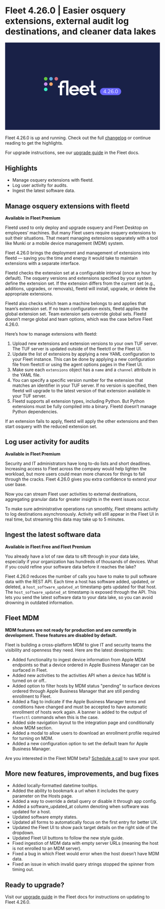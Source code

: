 # Fleet 4.26.0 | Easier osquery extensions, external audit log destinations, and cleaner data lakes

![Fleet 4.26.0](../website/assets/images/articles/fleet-4.26.0-1600x900@2x.png)

Fleet 4.26.0 is up and running. Check out the full [changelog](https://github.com/fleetdm/fleet/releases/tag/fleet-v4.26.0) or continue reading to get the highlights.

For upgrade instructions, see our [upgrade guide](https://fleetdm.com/docs/deploying/upgrading-fleet) in the Fleet docs.

## Highlights
- Manage osquery extensions with fleetd.
- Log user activity for audits.
- Ingest the latest software data.

## Manage osquery extensions with fleetd
**Available in Fleet Premium**

Fleetd used to only deploy and upgrade osquery and Fleet Desktop on employees’ machines. But many Fleet users require osquery extensions to suit their situations. That meant managing extensions separately with a tool like Munki or a mobile device management (MDM) system.

Fleet 4.26.0 brings the deployment and management of extensions into fleetd — saving you the time and energy it would take to maintain extensions with a separate interface.

Fleetd checks the extension set at a configurable interval (once an hour by default). The osquery versions and extensions specified by your system define the extension set. If the extension differs from the current set (e.g., additions, upgrades, or removals), fleetd will install, upgrade, or delete the appropriate extensions.

Fleetd also checks which team a machine belongs to and applies that team’s extension set. If no team configuration exists, fleetd applies the global extension set. Team extension sets override global sets. Fleetd doesn’t merge global and team options, which was the case before Fleet 4.26.0.

Here’s how to manage extensions with fleetd:

1. Upload new extensions and extension versions to your own TUF server. The TUF server is updated outside of the fleetctl or the Fleet UI.
2. Update the list of extensions by applying a new YAML configuration to your Fleet instance. This can be done by applying a new configuration file from fleetctl or using the agent options pages in the Fleet UI.
3. Make sure each `extensions` object has a `name` and a `channel` attribute in the YAML file.
4. You can specify a specific version number for the extension that matches an identifier in your TUF server. If no version is specified, then fleetd will upgrade to the latest version of that extension available in your TUF server.
5. Fleetd supports all extension types, including Python. But Python extensions must be fully compiled into a binary. Fleetd doesn’t manage Python dependencies.

If an extension fails to apply, fleetd will apply the other extensions and then start osquery with the reduced extension set.

## Log user activity for audits
**Available in Fleet Premium**

Security and IT administrators have long to-do lists and short deadlines. Increasing access to Fleet across the company would help lighten the workload, but more users could mean more chances for things to fall through the cracks. Fleet 4.26.0 gives you extra confidence to extend your user base. 

Now you can stream Fleet user activities to external destinations, aggregating granular data for greater insights in the event issues occur.

To make sure administrative operations run smoothly, Fleet streams activity to log destinations asynchronously. Activity will still appear in the Fleet UI in real time, but streaming this data may take up to 5 minutes.

## Ingest the latest software data
**Available in Fleet Free and Fleet Premium**

You already have a lot of raw data to sift through in your data lake, especially if your organization has hundreds of thousands of devices. What if you could refine your software data before it reaches the lake?

Fleet 4.26.0 reduces the number of calls you have to make to pull software data with the REST API. Each time a host has software added, updated, or deleted, a `host_software_updated_at` timestamp gets updated for that host. The `host_software_updated_at` timestamp is exposed through the API. This lets you send the latest software data to your data lake, so you can avoid drowning in outdated information.

<call-to-action type="mdm-beta"></call-to-action>

## Fleet MDM
**MDM features are not ready for production and are currently in development. These features are disabled by default.**

Fleet is building a cross-platform MDM to give IT and security teams the visibility and openness they need. Here are the latest developments:

- Added functionality to ingest device information from Apple MDM endpoints so that a device ordered in Apple Business Manager can be surfaced in Fleet.
- Added new activities to the activities API when a device has MDM is turned on or off..
- Added option to filter hosts by MDM status "pending" to surface devices ordered through Apple Business Manager that are still pending enrollment to Fleet.
- Added a flag to indicate if the Apple Business Manager terms and conditions have changed and must be accepted to have automatic enrollment of hosts work again. A banner is added to the output of `fleetctl` commands when this is the case.
- Added side navigation layout to the integration page and conditionally show MDM section.
- Added a modal to allow users to download an enrollment profile required for turning on MDM.
- Added a new configuration option to set the default team for Apple Business Manager.

Are you interested in the Fleet MDM beta? [Schedule a call](https://calendly.com/fleetdm/demo) to save your spot.

## More new features, improvements, and bug fixes
- Added locally-formatted datetime tooltips.
- Added the ability to bookmark a url when it includes the query parameter on the Hosts page.
- Added a way to override a detail query or disable it through app config.
- Added a software_updated_at column denoting when software was updated for a host.
- Updated software empty states.
- Updated all forms to automatically focus on the first entry for better UX.
- Updated the Fleet UI to show pack target details on the right side of the dropdown.
- Updated Fleet UI buttons to follow the new style guide.
- Fixed ingestion of MDM data with empty server URLs (meaning the host is not enrolled to an MDM server).
- Fixed a bug in which Fleet would error when the host doesn’t have MDM data.
- Fixed an issue in which invalid query strings stopped the spinner from timing out.

## Ready to upgrade?
Visit our [upgrade guide](https://fleetdm.com/docs/deploying/upgrading-fleet) in the Fleet docs for instructions on updating to Fleet 4.26.0.

<meta name="category" value="releases">
<meta name="authorFullName" value="Noah Talerman">
<meta name="authorGitHubUsername" value="noahtalerman">
<meta name="publishedOn" value="2023-01-16">
<meta name="articleTitle" value="Fleet 4.26.0 | Easier osquery extensions, external audit log destinations, and cleaner data lakes">
<meta name="articleImageUrl" value="../website/assets/images/articles/fleet-4.26.0-1600x900@2x.png">
